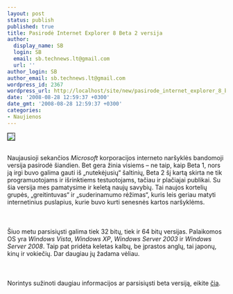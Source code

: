 ```yaml
---
layout: post
status: publish
published: true
title: Pasirodė Internet Explorer 8 Beta 2 versija
author:
  display_name: SB
  login: SB
  email: sb.technews.lt@gmail.com
  url: ''
author_login: SB
author_email: sb.technews.lt@gmail.com
wordpress_id: 2367
wordpress_url: http://localhost/site/new/pasirode_internet_explorer_8_beta_2_versija/
date: '2008-08-28 12:59:37 +0300'
date_gmt: '2008-08-28 12:59:37 +0300'
categories:
- Naujienos
---
```

<div class="imgright"><img src="http://tbn0.google.com/images?q=tbn:Oi-QBNYDHP9h1M:http://www.mydigitallife.info/wp-content/uploads/2006/10/ie7_logo.jpg" border="1"></div>
<p><br>Naujausioji sekančios <i>Microsoft</i> korporacijos interneto naršyklės bandomoji versija pasirodė šiandien. Bet gera žinia visiems – ne taip, kaip Beta 1, nors ją irgi buvo galima gauti iš „nutekėjusių“ šaltinių, Beta 2 šį kartą skirta ne tik programuotojams ir išrinktiems testuotojams, tačiau ir plačiajai publikai. Su šia versija mes pamatysime ir keletą naujų savybių. Tai naujos kortelių grupės, „greitintuvas“ ir „suderinamumo rėžimas“, kuris leis geriau matyti internetinius puslapius, kurie buvo kurti senesnės kartos naršyklėms.<br />
<br><br />
<br>Šiuo metu parsisiųsti galima tiek 32 bitų, tiek ir 64 bitų versijas. Palaikomos OS yra <i>Windows Vista</i>, <i>Windows XP</i>, <i>Windows Server 2003</i> ir <i>Windows Server 2008</i>. Taip pat pridėta keletas kalbų, be įprastos anglų, tai japonų, kinų ir vokiečių. Dar daugiau jų žadama vėliau.<br />
<br><br />
<br>Norintys sužinoti daugiau informacijos ar parsisiųsti beta versiją, eikite <a class="ns" href="http://www.microsoft.com/ie8">čia</a>.<br />
<br><br />
<br><br />
<br></p>
